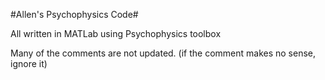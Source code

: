 #Allen's Psychophysics Code#


All written in MATLab using Psychophysics toolbox

Many of the comments are not updated. (if the comment makes no sense, ignore it)
